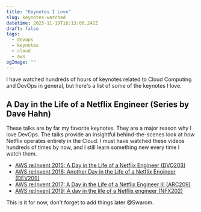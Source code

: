 ```yaml
---
title: "Keynotes I Love"
slug: keynotes-watched
datetime: 2023-11-19T16:13:06.242Z
draft: false
tags:
  - devops
  - keynotes
  - cloud
  - aws
ogImage: ""
---
```


I have watched hundreds of hours of keynotes related to Cloud Computing and DevOps in general, but here's a list of some of the keynotes I love.


## A Day in the Life of a Netflix Engineer (Series by Dave Hahn)

These talks are by far my favorite keynotes. They are a major reason why I love DevOps. The talks provide an insightful behind-the-scenes look at how Netflix operates entirely in the Cloud. I must have watched these videos hundreds of times by now, and I still learn something new every time I watch them.


- [AWS re:Invent 2015: A Day in the Life of a Netflix Engineer (DVO203)](https://youtu.be/-mL3zT1iIKw?si=jslxUoo3KgouC29j)
- [AWS re:Invent 2016: Another Day in the Life of a Netflix Engineer (DEV209)](https://youtu.be/aWgtRKfrtMY?si=ELki0cgtl0z2QWbI)
- [AWS re:Invent 2017: A Day in the Life of a Netflix Engineer III (ARC209)](https://youtu.be/T_D1G42G0dE?si=oeRts0JGHp10c8us)
- [AWS re:Invent 2019: A day in the life of a Netflix engineer (NFX202)](https://youtu.be/0QS1TWLooo0?si=6S8yK3Dupya2In-_)


This is it for now, don't forget to add things later @Swarom.